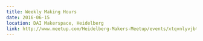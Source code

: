 ```yaml
---
title: Weekly Making Hours
date: 2016-06-15
location: DAI Makerspace, Heidelberg
link: http://www.meetup.com/Heidelberg-Makers-Meetup/events/xtqvnlyvjbtb/
---
```

